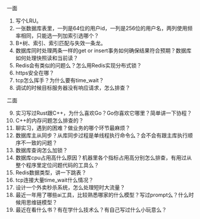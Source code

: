 一面
	
1. 写个LRU。
2. 一张数据库表里，一列是64位的用户id，一列是256位的用户名，两列使用频率相同，只能选一列加索引选哪个？
3. B+树、索引、索引匹配与失效一条龙。
4. 数据库同时处理两条一样的get or insert事务如何确保结果符合预期？数据库如何处理快照读和当前读？
5. Redis会有类似的问题么？怎么用Redis实现分布式锁？
6. https安全在哪？
7. tcp怎么挥手？为什么要有time_wait？
8. 调试的时候目标服务器没有响应请求，怎么排查？
	
二面
	
9. 实习写过Rust跟C++，为什么喜欢Go？Go你喜欢它哪里？简单讲一下协程？
10. C++的内存问题怎么排查的？
11. 聊实习，遇到的困难？做业务的哪个环节最麻烦？
12. 数据库主从同步？从库同步过程是单线程执行命令么？会不会有跟主库执行顺序不一致的问题？
13. 数据库查询怎么加锁？
14. 数据库cpu占用高什么原因？机器里各个指标占用高分别怎么排查，有用过从整个程序里定位问题代码的工具么？
15. Redis数据类型，讲一下跳表？
16. tcp连接大量time_wait什么情况？
17. 设计一个外卖秒杀系统，怎么处理短时大流量？
18. 最近一年用了哪些ai工具，比较熟悉哪家的什么模型？写过prompt么？什么时候用思维链模型？
19. 最近在看什么书？有在学什么技术么？有自己写过什么小玩意么？